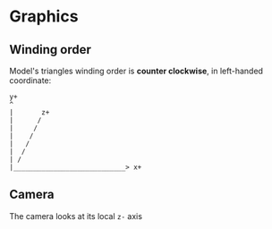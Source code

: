 # Graphics
## Winding order

Model's triangles winding order is **counter clockwise**, in left-handed coordinate:

```
y+
^
|       z+
|      / 
|     /
|    /
|   /
|  /
| /
|____________________________> x+
```

## Camera

The camera looks at its local `z-` axis